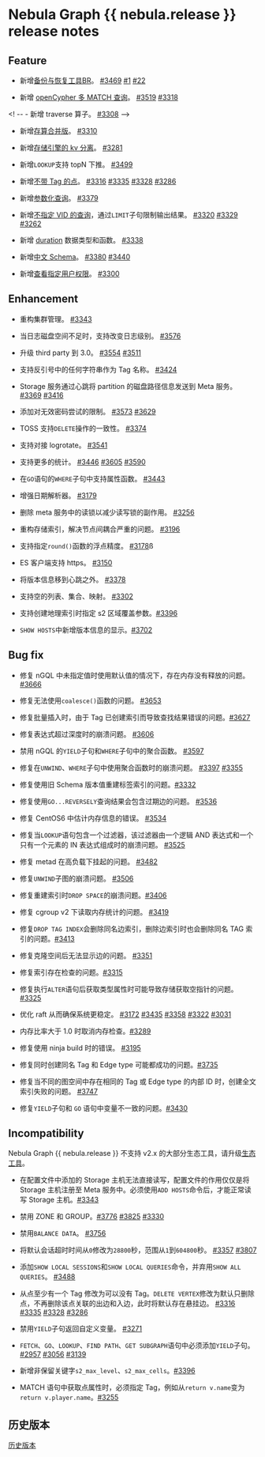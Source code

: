 # Nebula Graph {{ nebula.release }} release notes

## Feature

- 新增[备份与恢复工具BR](../7.data-security/2.backup-restore/1.what-is-br.md)。 [#3469](https://github.com/vesoft-inc/nebula/pull/3469) [#1](https://github.com/vesoft-inc/nebula-agent/pull/1) [#22](https://github.com/vesoft-inc/nebula-br/pull/22)

- 新增 [openCypher 多 MATCH 查询](../3.ngql-guide/7.general-query-statements/2.match.md)。 [#3519](https://github.com/vesoft-inc/nebula/pull/3519) [#3318](https://github.com/vesoft-inc/nebula/pull/3318)

<! -- - 新增 traverse 算子。 [#3308](https://github.com/vesoft-inc/nebula/pull/3308) -->

- 新增[存算合并版](../4.deployment-and-installation/standalone-deployment.md)。 [#3310](https://github.com/vesoft-inc/nebula/pull/3310)

- 新增[存储引擎的 kv 分离](../5.configurations-and-logs/1.configurations/4.storage-config.md)。 [#3281](https://github.com/vesoft-inc/nebula/pull/3281)

- 新增`LOOKUP`支持 topN 下推。 [#3499](https://github.com/vesoft-inc/nebula/pull/3499)

- 新增[不带 Tag 的点](../3.ngql-guide/12.vertex-statements/1.insert-vertex.md)。 [#3316](https://github.com/vesoft-inc/nebula/pull/3316) [#3335](https://github.com/vesoft-inc/nebula/pull/3335) [#3328](https://github.com/vesoft-inc/nebula/pull/3328) [#3286](https://github.com/vesoft-inc/nebula/pull/3286)

- 新增[参数化查询](../nebula-console.md)。 [#3379](https://github.com/vesoft-inc/nebula/pull/3379)

- 新增[不指定 VID 的查询](../3.ngql-guide/7.general-query-statements/2.match.md)，通过`LIMIT`子句限制输出结果。 [#3320](https://github.com/vesoft-inc/nebula/pull/3320) [#3329](https://github.com/vesoft-inc/nebula/pull/3329) [#3262](https://github.com/vesoft-inc/nebula/pull/3262)

- 新增 [duration](../3.ngql-guide/3.data-types/4.date-and-time.md) 数据类型和函数。 [#3338](https://github.com/vesoft-inc/nebula/pull/3338)

- 新增[中文 Schema](../3.ngql-guide/1.nGQL-overview/keywords-and-reserved-words.md)。 [#3380](https://github.com/vesoft-inc/nebula/pull/3380)  [#3440](https://github.com/vesoft-inc/nebula/pull/3440)

- 新增[查看指定用户权限](../7.data-security/1.authentication/2.management-user.md)。 [#3300](https://github.com/vesoft-inc/nebula/pull/3300)

<!--
- 支持Snowflake IDs。 [#3500](https://github.com/vesoft-inc/nebula/pull/3500)
-->

## Enhancement

- 重构集群管理。 [#3343](https://github.com/vesoft-inc/nebula/pull/3343)

- 当日志磁盘空间不足时，支持改变日志级别。 [#3576](https://github.com/vesoft-inc/nebula/pull/3576)

- 升级 third party 到 3.0。 [#3554](https://github.com/vesoft-inc/nebula/pull/3554) [#3511](https://github.com/vesoft-inc/nebula/pull/3511)

- 支持反引号中的任何字符串作为 Tag 名称。 [#3424](https://github.com/vesoft-inc/nebula/pull/3424)

- Storage 服务通过心跳将 partition 的磁盘路径信息发送到 Meta 服务。 [#3369](https://github.com/vesoft-inc/nebula/pull/3369) [#3416](https://github.com/vesoft-inc/nebula/pull/3416)

- 添加对无效密码尝试的限制。 [#3573](https://github.com/vesoft-inc/nebula/pull/3573) [#3629](https://github.com/vesoft-inc/nebula/pull/3629)

- TOSS 支持`DELETE`操作的一致性。 [#3374](https://github.com/vesoft-inc/nebula/pull/3374)

- 支持对接 logrotate。 [#3541](https://github.com/vesoft-inc/nebula/pull/3541)

- 支持更多的统计。 [#3446](https://github.com/vesoft-inc/nebula/pull/3446) [#3605](https://github.com/vesoft-inc/nebula/pull/3605) [#3590](https://github.com/vesoft-inc/nebula/pull/3590)

- 在`GO`语句的`WHERE`子句中支持属性函数。 [#3443](https://github.com/vesoft-inc/nebula/pull/3443)

- 增强日期解析器。 [#3179](https://github.com/vesoft-inc/nebula/pull/3179)

- 删除 meta 服务中的读锁以减少读写锁的副作用。 [#3256](https://github.com/vesoft-inc/nebula/pull/3256)

- 重构存储索引，解决节点间耦合严重的问题。 [#3196](https://github.com/vesoft-inc/nebula/pull/3196)

- 支持指定`round()`函数的浮点精度。 [#3178](https://github.com/vesoft-inc/nebula/pull/3178)ß

- ES 客户端支持 https。 [#3150](https://github.com/vesoft-inc/nebula/pull/3150)

- 将版本信息移到心跳之外。 [#3378](https://github.com/vesoft-inc/nebula/pull/3378)

- 支持空的列表、集合、映射。 [#3302](https://github.com/vesoft-inc/nebula/pull/3302)

- 支持创建地理索引时指定 s2 区域覆盖参数。[#3396](https://github.com/vesoft-inc/nebula/pull/3396)

- `SHOW HOSTS`中新增版本信息的显示。[#3702](https://github.com/vesoft-inc/nebula/pull/3702)

## Bug fix

- 修复 nGQL 中未指定值时使用默认值的情况下，存在内存没有释放的问题。 [#3666](https://github.com/vesoft-inc/nebula/pull/3666)

- 修复无法使用`coalesce()`函数的问题。 [#3653](https://github.com/vesoft-inc/nebula/pull/3653)

- 修复批量插入时，由于 Tag 已创建索引而导致查找结果错误的问题。[#3627](https://github.com/vesoft-inc/nebula/pull/3627)

- 修复表达式超过深度时的崩溃问题。 [#3606](https://github.com/vesoft-inc/nebula/pull/3606)

- 禁用 nGQL 的`YIELD`子句和`WHERE`子句中的聚合函数。 [#3597](https://github.com/vesoft-inc/nebula/pull/3597)

- 修复在`UNWIND`、`WHERE`子句中使用聚合函数时的崩溃问题。 [#3397](https://github.com/vesoft-inc/nebula/pull/3397) [#3355](https://github.com/vesoft-inc/nebula/pull/3355)

- 修复使用旧 Schema 版本值重建标签索引的问题。[#3332](https://github.com/vesoft-inc/nebula/pull/3332)

- 修复使用`GO...REVERSELY`查询结果会包含过期边的问题。 [#3536](https://github.com/vesoft-inc/nebula/pull/3536)

- 修复 CentOS6 中估计内存信息的错误。 [#3534](https://github.com/vesoft-inc/nebula/pull/3534)

- 修复当`LOOKUP`语句包含一个过滤器，该过滤器由一个逻辑 AND 表达式和一个只有一个元素的 IN 表达式组成时的崩溃问题。 [#3525](https://github.com/vesoft-inc/nebula/pull/3525)

- 修复 metad 在高负载下挂起的问题。 [#3482](https://github.com/vesoft-inc/nebula/pull/3482)

- 修复`UNWIND`子图的崩溃问题。 [#3506](https://github.com/vesoft-inc/nebula/pull/3506)

- 修复重建索引时`DROP SPACE`的崩溃问题。[#3406](https://github.com/vesoft-inc/nebula/pull/3406)

- 修复 cgroup v2 下读取内存统计的问题。 [#3419](https://github.com/vesoft-inc/nebula/pull/3419)

- 修复`DROP TAG INDEX`会删除同名边索引，删除边索引时也会删除同名 TAG 索引的问题。[#3413](https://github.com/vesoft-inc/nebula/pull/3413)

- 修复克隆空间后无法显示边的问题。 [#3351](https://github.com/vesoft-inc/nebula/pull/3351)

- 修复索引存在检查的问题。[#3315](https://github.com/vesoft-inc/nebula/pull/3315)

- 修复执行`ALTER`语句后获取类型属性时可能导致存储获取空指针的问题。 [#3325](https://github.com/vesoft-inc/nebula/pull/3325)

- 优化 raft 从而确保系统更稳定。 [#3172](https://github.com/vesoft-inc/nebula/pull/3172) [#3435](https://github.com/vesoft-inc/nebula/pull/3435) [#3358](https://github.com/vesoft-inc/nebula/pull/3358) [#3322](https://github.com/vesoft-inc/nebula/pull/3322) [#3031](https://github.com/vesoft-inc/nebula/pull/3031)

- 内存比率大于 1.0 时取消内存检查。[#3289](https://github.com/vesoft-inc/nebula/pull/3289)

- 修复使用 ninja build 时的错误。 [#3195](https://github.com/vesoft-inc/nebula/pull/3195)

- 修复同时创建同名 Tag 和 Edge type 可能都成功的问题。[#3735](https://github.com/vesoft-inc/nebula/pull/3735)

- 修复当不同的图空间中存在相同的 Tag 或 Edge type 的内部 ID 时，创建全文索引失败的问题。 [#3747](https://github.com/vesoft-inc/nebula/pull/3747)

- 修复`YIELD`子句和 `GO` 语句中变量不一致的问题。[#3430](https://github.com/vesoft-inc/nebula/pull/3430)

## Incompatibility

Nebula Graph {{ nebula.release }} 不支持 v2.x 的大部分生态工具，请升级[生态工具](6.eco-tool-version.md)。

- 在配置文件中添加的 Storage 主机无法直接读写，配置文件的作用仅仅是将 Storage 主机注册至 Meta 服务中。必须使用`ADD HOSTS`命令后，才能正常读写 Storage 主机。[#3343](https://github.com/vesoft-inc/nebula/pull/3343)

- 禁用 ZONE 和 GROUP。[#3776](https://github.com/vesoft-inc/nebula/pull/3776) [#3825](https://github.com/vesoft-inc/nebula/pull/3825)  [#3330](https://github.com/vesoft-inc/nebula/pull/3330)

- 禁用`BALANCE DATA`。  [#3756](https://github.com/vesoft-inc/nebula/pull/3756)

- 将默认会话超时时间从`0`修改为`28800`秒，范围从`1`到`604800`秒。 [#3357](https://github.com/vesoft-inc/nebula/pull/3357) [#3807](https://github.com/vesoft-inc/nebula/pull/3807)

- 添加`SHOW LOCAL SESSIONS`和`SHOW LOCAL QUERIES`命令，并弃用`SHOW ALL QUERIES`。 [#3488](https://github.com/vesoft-inc/nebula/pull/3488)

- 从点至少有一个 Tag 修改为可以没有 Tag。`DELETE VERTEX`修改为默认只删除点，不再删除该点关联的出边和入边，此时将默认存在悬挂边。 [#3316](https://github.com/vesoft-inc/nebula/pull/3316) [#3335](https://github.com/vesoft-inc/nebula/pull/3335) [#3328](https://github.com/vesoft-inc/nebula/pull/3328) [#3286](https://github.com/vesoft-inc/nebula/pull/3286)

- 禁用`YIELD`子句返回自定义变量。 [#3271](https://github.com/vesoft-inc/nebula/pull/3271)

- `FETCH`、`GO`、`LOOKUP`、`FIND PATH`、`GET SUBGRAPH`语句中必须添加`YIELD`子句。[#2957](https://github.com/vesoft-inc/nebula/pull/2957) [#3056](https://github.com/vesoft-inc/nebula/pull/3056) [#3139](https://github.com/vesoft-inc/nebula/pull/3139)

- 新增非保留关键字`s2_max_level`、`s2_max_cells`。[#3396](https://github.com/vesoft-inc/nebula/pull/3396)

- MATCH 语句中获取点属性时，必须指定 Tag，例如从`return v.name`变为`return v.player.name`。[#3255](https://github.com/vesoft-inc/nebula/pull/3255)

## 历史版本

[历史版本](https://nebula-graph.com.cn/tags/release-note/)
